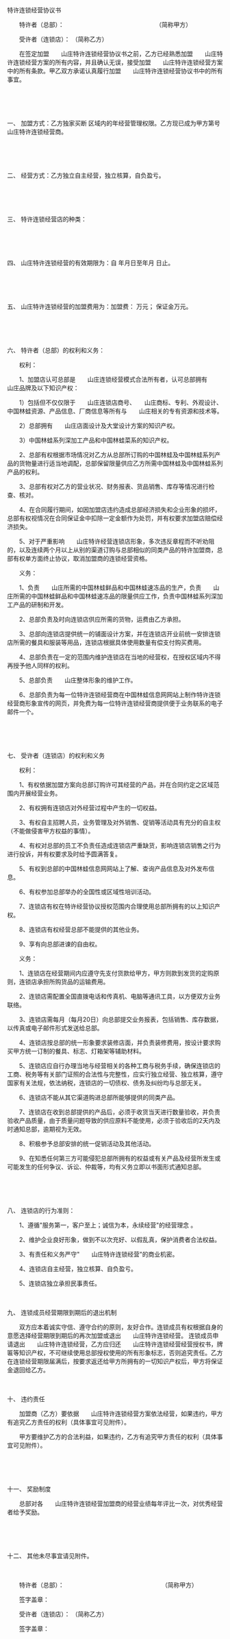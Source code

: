 



特许连锁经营协议书



 

　　特许者（总部）：　　　　　　　　　　　　　　　 （简称甲方）

　　受许者（连锁店）： （简称乙方）　　

　　在签定加盟　　山庄特许连锁经营协议书之前，乙方已经熟悉加盟　　山庄特许连锁经营方案的所有内容，并且确认无误，接受加盟　　山庄特许连锁经营方案中的所有条款。甲乙双方承诺认真履行加盟　　山庄特许连锁经营协议书中的所有事宜。

　　

　　

一、
加盟方式：乙方独家买断 区域内的年经营管理权限。乙方现已成为甲方第号　　山庄特许连锁经营商。

　　

　　

二、
经营方式：乙方独立自主经营，独立核算，自负盈亏。

　　

　　

三、
特许连锁经营店的种类：

　　

　　

四、
山庄特许连锁经营的有效期限为：自 年月日至年月 日止。

　　

　　

五、
山庄特许连锁经营的加盟费用为：加盟费： 万元； 保证金万元。

　　

　　

六、
特许者（总部）的权利和义务：

　　权利：

　　1、加盟店认可总部是　　山庄连锁经营模式合法所有者，认可总部拥有　　山庄品牌及以下知识产权：

　　1）包括但不仅仅限于　　山庄连锁店商号、　　山庄商标、专利、外观设计、中国林蛙资源、产品信息、厂商信息等所有与　　山庄相关的专有资源和技术等。

　　2）总部拥有　　山庄店面设计及大堂设计方案的知识产权。

　　3）中国林蛙系列深加工产品和中国林蛙菜系的知识产权。

　　2、总部有权根据市场情况对乙方从总部所订购的中国林蛙及中国林蛙系列产品的货物量进行适当地调配，总部保留限量供应乙方所需中国林蛙及中国林蛙系列产品的权利。

　　3、总部有权对乙方的营业状况、财务报表、货品销售、库存等情况进行检查、核对。

　　4、在合同履行期间，如因加盟店违约造成总部经济损失和企业形象的损坏，总部有权视情况在合同保证金中扣除一定金额作为处罚，并有权要求加盟店赔偿经济损失。

　　5、对于严重影响　　山庄特许经营连锁店形象，多次违反章程而不听劝阻的，以及连续两个月以上从别的渠道订购与总部相似的同类产品的特许加盟商，总部有权单方面终止协议，取消加盟商的连锁经营资格。

　　义务：

　　1、负责　　山庄所需的中国林蛙鲜品和中国林蛙速冻品的生产，负责　　山庄所需的中国林蛙鲜品和中国林蛙速冻品的限量供应工作，负责中国林蛙系列深加工产品的研制和开发。

　　2、总部负责及时向连锁店供应所需的货物，运费由乙方承担。

　　3、总部向连锁店提供统一的铺面设计方案，并在连锁店开业前统一安排连锁店所需的餐具和服装等用品，连锁店根据具体使用数量有偿支付购买费用。

　　4、总部负责在一定的范围内维护连锁店在当地的经营权，在授权区域内不得再授予他人同样的权利。

　　5、总部负责　　山庄整体形象的维护工作。

　　6、总部负责为每一位特许连锁经营商在中国林蛙信息网网站上制作特许连锁经营商形象宣传的网页，并免费为每一位特许连锁经营商提供便于业务联系的电子邮件一个。

　　

　　

七、
受许者（连锁店）的权利和义务

　　权利：

　　1、有权依据加盟方案向总部订购许可其经营的产品，并在合同约定之区域范围内开展经营业务。

　　2、有权拥有连锁店对外经营过程中产生的一切权益。

　　3、有权自主招聘人员，业务管理及对外销售、促销等活动具有充分的自主权（不能做侵害甲方权益的事情）。

　　4、有权对总部的员工不负责任造成连锁店严重缺货，影响连锁店销售之行为进行投诉，并有权要求及时给予圆满答复。

　　5、有权到总部的中国林蛙信息网网站上了解、查询产品信息及对外发布信息。

　　6、有权参加总部举办的全国性或区域性培训活动。

　　7、连锁店有权在特许经营协议授权范围内合理使用总部所拥有的以上知识产权。

　　8、连锁店有权经营总部不能提供的其他业务。

　　9、享有向总部进谏的自由权。

　　义务：

　　1、连锁店在经营期间内应遵守先支付货款给甲方，甲方则款到发货的定购原则，连锁店承担所购货品的运输费用。

　　2、连锁店需配置全国直拨电话和传真机、电脑等通讯工具，以方便双方业务联络。

　　3、连锁店需每月（每月20日）向总部提交业务报表，包括销售、库存数据，以传真或电子邮件形式发送给总部。

　　4、连锁店按总部的统一形象要求装修店面，并负责装修费用，按设计要求购买甲方统一订制的餐具、标志、灯箱架等辅助材料。

　　5、连锁店应自行办理当地与经营相关的各种工商与税务手续，确保连锁店的工商、税务等有关部门证照的合法性与完整性，应实行独立经营、独立核算，遵守国家有关法规，依法纳税，连锁店的一切债权、债务及纠纷均与总部无关。

　　6、连锁店不能从其它渠道购进总部所能够提供的同类产品。

　　7、连锁店在收到总部提供的产品后，必须于收货当天进行数量验收，并负责验收产品质量，由于质量问题导致的供应原料不能使用，必须于验收后的2天内及时通知总部，逾期视为无效。

　　8、积极参予总部安排的统一促销活动及其他活动。

　　9、在知悉任何第三方可能侵犯总部所拥有的权益或有关产品及经营所发生或可能发生的任何争议、诉讼、仲裁等，均有义务立即以书面形式通知总部。

　　

　　

八、
连锁店的行为准则：

　　1、遵循"服务第一，客户至上；诚信为本，永续经营"的经营理念 。

　　2、维护企业良好形象，做到不以次充好、以假乱真，保护消费者合法权益。

　　3、有责任和义务严守"　　山庄特许连锁经营"的商业机密。

　　4、连锁店自主经营，独立核算、自负盈亏。

　　5、连锁店独立承担民事责任。

　　

九、
连锁成员经营期限到期后的退出机制

　　双方应本着诚实守信、遵守合约的原则，友好合作。连锁成员有权根据自身的意愿选择经营期限到期后的再次加盟或退出　　山庄特许连锁经营。 连锁成员申请退出　　山庄特许连锁经营，乙方应归还　　山庄特许连锁经营经营授权书，牌匾等知识产权，不可继续使用总部授权使用的所有形象标志，否则追究责任。乙方在连锁经营期限届满后，按要求返还给甲方所拥有的一切知识产权后，甲方将保证金退回给乙方。

　　

十、
违约责任

　　加盟商（乙方）要依据　　山庄特许连锁经营方案依法经营，如果违约，甲方有追究乙方责任的权利（具体事宜可见附件）。

　　甲方要维护乙方的合法利益，如果违约，乙方有追究甲方责任的权利（具体事宜可见附件）。

　　

　　

十一、
奖励制度

　　总部对各　　山庄特许连锁经营加盟商的经营业绩每年评比一次，对优秀经营者给予奖励。

　　

　　

十二、
其他未尽事宜请见附件。　

　　　

　　特许者（总部）：　　　　　　　　　　　　　　　　 （简称甲方）

　　签字盖章：

　　受许者（连锁店）： （简称乙方）

　　签字盖章：
